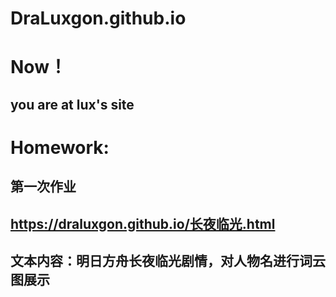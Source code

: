 # DraLuxgon.github.io
# Now！
## you are at lux's site
# Homework:
## 第一次作业
## https://draluxgon.github.io/长夜临光.html 
## 文本内容：明日方舟长夜临光剧情，对人物名进行词云图展示
